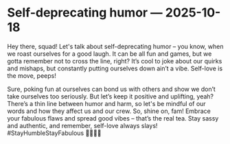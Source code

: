 # Self-deprecating humor — 2025-10-18

Hey there, squad! Let's talk about self-deprecating humor – you know, when we roast ourselves for a good laugh. It can be all fun and games, but we gotta remember not to cross the line, right? It’s cool to joke about our quirks and mishaps, but constantly putting ourselves down ain’t a vibe. Self-love is the move, peeps!

Sure, poking fun at ourselves can bond us with others and show we don’t take ourselves too seriously. But let’s keep it positive and uplifting, yeah? There’s a thin line between humor and harm, so let's be mindful of our words and how they affect us and our crew. So, shine on, fam! Embrace your fabulous flaws and spread good vibes – that’s the real tea. Stay sassy and authentic, and remember, self-love always slays! #StayHumbleStayFabulous 💁‍♀️🔥✨